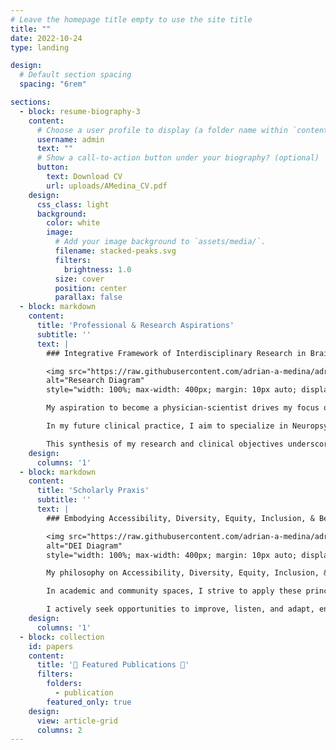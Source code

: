 ```yaml
---
# Leave the homepage title empty to use the site title
title: ""
date: 2022-10-24
type: landing

design:
  # Default section spacing
  spacing: "6rem"

sections:
  - block: resume-biography-3
    content:
      # Choose a user profile to display (a folder name within `content/authors/`)
      username: admin
      text: ""
      # Show a call-to-action button under your biography? (optional)
      button:
        text: Download CV
        url: uploads/AMedina_CV.pdf
    design:
      css_class: light
      background:
        color: white
        image:
          # Add your image background to `assets/media/`.
          filename: stacked-peaks.svg
          filters:
            brightness: 1.0
          size: cover
          position: center
          parallax: false
  - block: markdown
    content:
      title: 'Professional & Research Aspirations'
      subtitle: ''
      text: |
        ### Integrative Framework of Interdisciplinary Research in Brain, Cognitive, & Social Sciences

        <img src="https://raw.githubusercontent.com/adrian-a-medina/adrian-a-medina.github.io/main/assets/media/ModelDiagram.svg" 
        alt="Research Diagram"
        style="width: 100%; max-width: 400px; margin: 10px auto; display: block;">

        My aspiration to become a physician-scientist drives my focus on the integrative study of developmental affective neuroscience, psychiatric epidemiology, and psychopharmacology. I am deeply engaged in exploring how multidimensional traumatic stressors (e.g., threat, deprivation, and unpredictability) affect psychopathology, influenced by neurodevelopmental and epigenetic mechanisms across the lifespan—particularly from prenatal stages to young adulthood. I am also keen on uncovering the therapeutic potentials of psychedelic medicine, specifically its effects on neuroplasticity, connectivity, and mental health outcomes. Through computational modeling, big neuroimaging data, and normative modeling, I aim to enhance comprehension of complex brain-behavior interactions and develop precision medicine approaches that tailor treatments to individual psychopathological profiles. This approach not only seeks to discover novel therapeutic targets but also to refine existing treatments to more effectively address the nuanced and interconnected facets of mental disorders.

        In my future clinical practice, I aim to specialize in Neuropsychiatry-Behavioral Neurology, Developmental-Behavioral Pediatrics, and Child-Adolescent Psychiatry. I am committed to providing critical support to vulnerable youths living with mood, anxiety, and neurodevelopmental disorders. My vision is to establish a trauma-informed treatment program that serves children and families from oppressed communities through integrative and culturally-sensitive psychopharmacological, psychoeducational, and psychotherapeutic approaches.

        This synthesis of my research and clinical objectives underscores my dedication to bridging scientific discoveries with tangible health solutions, striving for a profound impact on mental health care practices, particularly for those most in need.
    design:
      columns: '1'
  - block: markdown
    content:
      title: 'Scholarly Praxis'
      subtitle: ''
      text: |
        ### Embodying Accessibility, Diversity, Equity, Inclusion, & Belonging in Academia & Beyond

        <img src="https://raw.githubusercontent.com/adrian-a-medina/adrian-a-medina.github.io/main/assets/media/dei.svg" 
        alt="DEI Diagram"
        style="width: 100%; max-width: 400px; margin: 10px auto; display: block;">

        My philosophy on Accessibility, Diversity, Equity, Inclusion, & Belonging (ADEIB) is deeply influenced by my intersectional experiences as a Latinx, Queer, Non-Binary, Disabled, First-Generation, and Low-Income individual. These identities, coupled with my professional and educational experiences, shape my understanding of power, privilege, and oppression.

        In academic and community spaces, I strive to apply these principles through mindful mentorship and collaboration. Recognizing the complexity of growth in ADEIB, I commit to learning from both successes and failures. I aspire to maintain an open mind and humility, acknowledging that progress in fostering inclusive environments is ongoing, non-linear, and unique to each context.

        I actively seek opportunities to improve, listen, and adapt, ensuring that my actions contribute positively to building spaces where everyone feels seen, heard, and empowered by default.
    design:
      columns: '1'
  - block: collection
    id: papers
    content:
      title: '🔖 Featured Publications 🔖'
      filters:
        folders:
          - publication
        featured_only: true
    design:
      view: article-grid
      columns: 2
---
```

